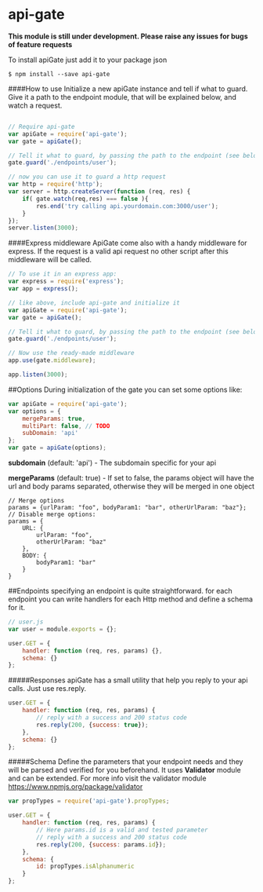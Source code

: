 api-gate
========
**This module is still under development. Please raise any issues for bugs of feature requests**

To install apiGate just add it to your package json
```
$ npm install --save api-gate
```

####How to use
Initialize a new apiGate instance and tell if what to guard. Give it a path to the endpoint module, that will be explained below, and watch a request.
```Javascript

// Require api-gate
var apiGate = require('api-gate');
var gate = apiGate();

// Tell it what to guard, by passing the path to the endpoint (see below)
gate.guard('./endpoints/user');

// now you can use it to guard a http request
var http = require('http');
var server = http.createServer(function (req, res) {
    if( gate.watch(req,res) === false ){
        res.end('try calling api.yourdomain.com:3000/user');
    }
});
server.listen(3000);
```

####Express middleware
ApiGate come also with a handy middleware for express. If the request is a valid api request no other script after this middleware will be called.
```Javascript
// To use it in an express app:
var express = require('express');
var app = express();

// like above, include api-gate and initialize it
var apiGate = require('api-gate');
var gate = apiGate();

// Tell it what to guard, by passing the path to the endpoint (see below)
gate.guard('./endpoints/user');

// Now use the ready-made middleware
app.use(gate.middleware);

app.listen(3000);
```

##Options
During initialization of the gate you can set some options like:
```Javascript
var apiGate = require('api-gate');
var options = {
    mergeParams: true,
    multiPart: false, // TODO
    subDomain: 'api'
};
var gate = apiGate(options);
```
**subdomain** (default: 'api') - The subdomain specific for your api

**mergeParams** (default: true) -
 If set to false, the params object will have the url and body params separated, otherwise they will be merged in one object
```
// Merge options
params = {urlParam: "foo", bodyParam1: "bar", otherUrlParam: "baz"};
// Disable merge options:
params = {
    URL: {
        urlParam: "foo",
        otherUrlParam: "baz"
    },
    BODY: {
        bodyParam1: "bar"
    }
}
```

##Endpoints
specifying an endpoint is quite straightforward. for each endpoint you can write handlers for each Http method and define a schema for it.
```Javascript
// user.js
var user = module.exports = {};

user.GET = {
    handler: function (req, res, params) {},
    schema: {}
};
```
#####Responses
apiGate has a small utility that help you reply to your api calls. Just use res.reply.
```Javascript
user.GET = {
    handler: function (req, res, params) {
        // reply with a success and 200 status code
        res.reply(200, {success: true});
    },
    schema: {}
};
```
#####Schema
Define the parameters that your endpoint needs and they will be parsed and verified for you beforehand. It uses **Validator** module and can be extended.
For more info visit the validator module https://www.npmjs.org/package/validator

```Javascript
var propTypes = require('api-gate').propTypes;

user.GET = {
    handler: function (req, res, params) {
        // Here params.id is a valid and tested parameter
        // reply with a success and 200 status code
        res.reply(200, {success: params.id});
    },
    schema: {
        id: propTypes.isAlphanumeric
    }
};
```